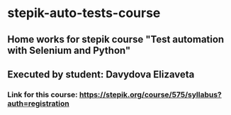 # stepik-auto-tests-course
## Home works for stepik course "Test automation with Selenium and Python"
## Executed by student: Davydova Elizaveta
### Link for this course: https://stepik.org/course/575/syllabus?auth=registration
